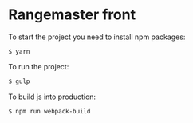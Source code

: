 # Rangemaster front

To start the project you need to install npm packages:

```sh
$ yarn
```

To run the project:

```sh
$ gulp
```

To build js into production:

```sh
$ npm run webpack-build
```
